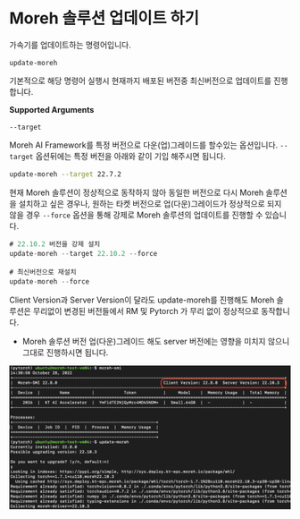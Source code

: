 # Moreh 솔루션 업데이트 하기

가속기를 업데이트하는 명령어입니다. 
```
update-moreh
```

기본적으로 해당 명령어 실행시 현재까지 배포된 버전중 최신버전으로 업데이트를 진행합니다.

**Supported Arguments**

```
--target
```
Moreh AI Framework를 특정 버전으로 다운(업)그레이드를 할수있는 옵션입니다. `--target` 옵션뒤에는 특정 버전을 아래와 같이 기입 해주시면 됩니다.

```bash
update-moreh --target 22.7.2
```

현재 Moreh 솔루션이 정상적으로 동작하지 않아 동일한 버전으로 다시 Moreh 솔루션을 설치하고 싶은 경우나, 원하는 타켓 버전으로 업(다운)그레이드가 정상적으로 되지 않을 경우 `--force` 옵션을 통해 강제로 Moreh 솔루션의 업데이트를 진행할 수 있습니다.

```jsx
# 22.10.2 버전을 강제 설치
update-moreh --target 22.10.2 --force

# 최신버전으로 재설치
update-moreh --force
```

Client Version과 Server Version이 달라도 update-moreh를 진행해도 Moreh 솔루션은 무리없이 변경된 버전들에서 RM 및 Pytorch 가 무리 없이 정상적으로 동작합니다. 

- Moreh 솔루션 버전 업(다운)그레이드 해도 server 버전에는 영향을 미치지 않으니 그대로 진행하시면 됩니다.
    
![HAC](../image/updatemoreh.png)
   